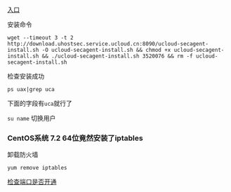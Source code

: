 
[入口](https://console.ucloud.cn/uhids/agent)

安装命令
```
wget --timeout 3 -t 2  http://download.uhostsec.service.ucloud.cn:8090/ucloud-secagent-install.sh -O ucloud-secagent-install.sh && chmod +x ucloud-secagent-install.sh && ./ucloud-secagent-install.sh 3520076 && rm -f ucloud-secagent-install.sh
```

检查安装成功

`ps uax|grep uca`

下面的字段有`uca`就行了

`su name` 切换用户


### CentOS系统 7.2 64位竟然安装了iptables

卸载防火墙

```
yum remove iptables
```

[检查端口是否开通](http://tool.chinaz.com/port/)
